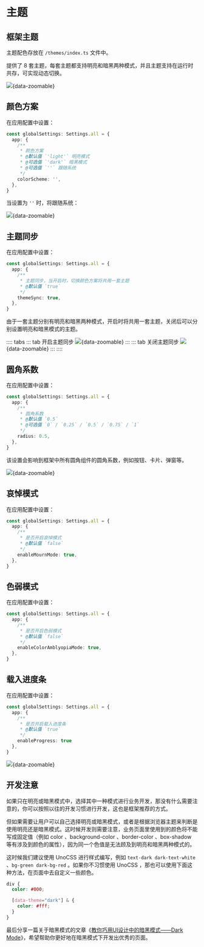 # 主题

## 框架主题

主题配色存放在 `/themes/index.ts` 文件中。

提供了 8 套主题，每套主题都支持明亮和暗黑两种模式，并且主题支持在运行时共存，可实现动态切换。

![](/theme.gif){data-zoomable}

## 颜色方案

在应用配置中设置：

```ts {2-10}
const globalSettings: Settings.all = {
  app: {
    /**
     * 颜色方案
     * @默认值 `'light'` 明亮模式
     * @可选值 `'dark'` 暗黑模式
     * @可选值 `''` 跟随系统
     */
    colorScheme: '',
  },
}
```

当设置为 `''` 时，将跟随系统：

![](/theme-colorScheme.gif){data-zoomable}

## 主题同步

在应用配置中设置：

```ts {2-8}
const globalSettings: Settings.all = {
  app: {
    /**
     * 主题同步，当开启时，切换颜色方案将共用一套主题
     * @默认值 `true`
     */
    themeSync: true,
  },
}
```

由于一套主题分别有明亮和暗黑两种模式，开启时将共用一套主题，关闭后可以分别设置明亮和暗黑模式的主题。

:::: tabs
::: tab 开启主题同步
![](/theme-themeSync-true.gif){data-zoomable}
:::
::: tab 关闭主题同步
![](/theme-themeSync-false.gif){data-zoomable}
:::
::::

## 圆角系数

在应用配置中设置：

```ts {2-9}
const globalSettings: Settings.all = {
  app: {
    /**
     * 圆角系数
     * @默认值 `0.5`
     * @可选值 `0` / `0.25` / `0.5` / `0.75` / `1`
     */
    radius: 0.5,
  },
}
```

该设置会影响到框架中所有圆角组件的圆角系数，例如按钮、卡片、弹窗等。

![](/theme-radius.gif){data-zoomable}

## 哀悼模式

在应用配置中设置：

```ts {2-8}
const globalSettings: Settings.all = {
  app: {
    /**
     * 是否开启哀悼模式
     * @默认值 `false`
     */
    enableMournMode: true,
  },
}
```

## 色弱模式

在应用配置中设置：

```ts {2-8}
const globalSettings: Settings.all = {
  app: {
    /**
     * 是否开启色弱模式
     * @默认值 `false`
     */
    enableColorAmblyopiaMode: true,
  },
}
```

## 载入进度条

在应用配置中设置：

```ts {2-8}
const globalSettings: Settings.all = {
  app: {
    /**
     * 是否开启载入进度条
     * @默认值 `true`
     */
    enableProgress: true
  },
}
```

![](/theme-progress.gif){data-zoomable}

## 开发注意

如果只在明亮或暗黑模式中，选择其中一种模式进行业务开发，那没有什么需要注意的，你可以按照以往的开发习惯进行开发，这也是框架推荐的方式。

但如果需要让用户可以自己选择明亮或暗黑模式，或者是根据浏览器主题来判断是使用明亮还是暗黑模式。这时候开发则需要注意，业务页面里使用到的颜色将不能写成固定值（例如 color 、background-color 、border-color 、box-shadow 等有涉及到颜色的属性），因为同一个色值是无法顾及到明亮和暗黑两种模式的。

这时候我们建议使用 UnoCSS 进行样式编写，例如 `text-dark dark-text-white` 、`bg-green dark-bg-red` 。如果你不习惯使用 UnoCSS ，那也可以使用下面这种方法，在页面中去自定义一些颜色。

```scss
div {
  color: #000;

  [data-theme="dark"] & {
    color: #fff;
  }
}
```

最后分享一篇关于暗黑模式的文章《[教你巧用UI设计中的暗黑模式——Dark Mode](http://www.woshipm.com/pd/4105894.html)》，希望帮助你更好地在暗黑模式下开发出优秀的页面。
